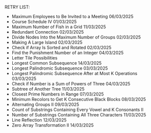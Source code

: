 RETRY LIST:

- Maximum Employees to Be Invited to a Meeting 06/03/2025
- Course Schedule IV 01/03/2025
- Maximum Number of Fish in a Grid 11/03/2025
- Redundant Connection 02/03/2025
- Divide Nodes Into the Maximum Number of Groups 02/03/2025
- Making A Large Island 02/03/2025
- Check if Array Is Sorted and Rotated 02/03/2025
- Find the Punishment Number of an Integer 04/03/2025
- Letter Tile Possibilities
- Longest Common Subsequence 14/03/2025
- Longest Palindromic Subsequence 03/03/2025
- Longest Palindromic Subsequence After at Most K Operations 03/03/2025
- Check if Number is a Sum of Powers of Three 04/03/2025
- Subtree of Another Tree 11/03/2025
- Closest Prime Numbers in Range 07/03/2025
- Minimum Recolors to Get K Consecutive Black Blocks 08/03/2025
- Alternating Groups II 09/03/2025
- Count of Substrings Containing Every Vowel and K Consonants II
- Number of Substrings Containing All Three Characters 11/03/2025
- Line Reflection 12/03/2025
- Zero Array Transformation II 14/03/2025